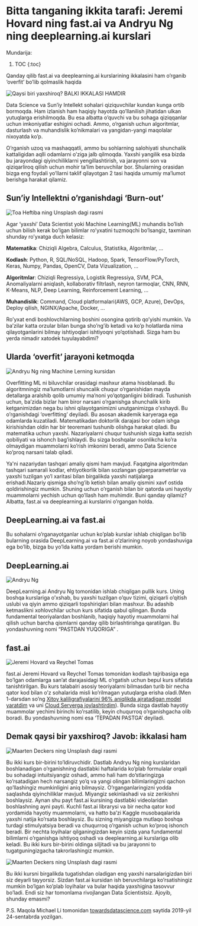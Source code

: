 # Bitta tanganing ikkita tarafi: Jeremi Hovard ning fast.ai va Andryu Ng ning deeplearning.ai kurslari

Mundarija:

1. TOC
{:toc}

Qanday qilib fast.ai va deeplearning.ai kurslarining ikkalasini ham o’rganib ‘overfit’ bo’lib qolmaslik haqida

![](/images/first-blog/fastai-deeplearningai.png "Qaysi biri yaxshiroq? BALKI IKKALASI HAMDIR")

Data Science va Sun’iy Intellekt sohalari qiziquvchilar kundan kunga ortib bormoqda. Ham izlanish ham haqiqiy hayotda qo’llanilish jihatidan ulkan yutuqlarga erishilmoqda. Bu esa albatta o’quvchi va bu sohaga qiziqqanlar uchun imkoniyatlar eshigini ochadi. Ammo, o’rganish uchun algoritmlar, dasturlash va muhandislik ko’nikmalari va yangidan-yangi maqolalar nixoyatda ko’p.

O’rganish uzoq va mashaqqatli, ammo bu sohlarning salohiyati shunchalik kattaligidan aqlli odamlarni o’ziga jalb qilmoqda. Yaxshi yangilik esa bizda bu jarayondagi qiyinchiliklarni yengillashtirish, va jarayonni son va qiziqarliroq qilish uchun mohir ta’lim beruvchilar bor. Shularning orasidan bizga eng foydali yo’llarni taklif qilayotgan 2 tasi haqida umumiy ma’lumot berishga harakat qilamiz.

## Sun’iy Intellektni o’rganishdagi ‘Burn-out’

![](/images/first-blog/chapter-1.png "Toa Heftiba ning Unsplash dagi rasmi")

Agar ‘yaxshi’ Data Scientist yoki Machine Learning(ML) muhandis bo’lish uchun bilish kerak bo’lgan bilimlar ro’yxatini tuzmoqchi bo’lsangiz, taxminan shunday ro’yxatga duch kelasiz:

**Matematika**: Chiziqli Algebra, Calculus, Statistika, Algoritmlar, …

**Kodlash**: Python, R, SQL/NoSQL, Hadoop, Spark, TensorFlow/PyTorch, Keras, Numpy, Pandas, OpenCV, Data Vizualization, …

**Algoritmlar**: Chiziqli Regressiya, Logistik Regressiya, SVM, PCA, Anomaliyalarni aniqlash, kollaborativ filtrlash, neyron tarmoqlar, CNN, RNN, K-Means, NLP, Deep Learning, Reinforcement Learning, …

**Muhandislik**: Command, Cloud platformalari(AWS, GCP, Azure), DevOps, Deploy qilish, NGINX/Apache, Docker, …

Ro’yxat endi boshlovchilarning boshini osongina qotirib qo’yishi mumkin. Va ba’zilar katta orzular bilan bunga sho’ng’ib ketadi va ko’p holatlarda nima qilayotganlarini bilmay ishtiyoqlari ishtiyoqni yo’qotishadi. Sizga ham bu yerda nimadir xatodek tuyulayabdimi?

## Ularda ‘overfit’ jarayoni ketmoqda

![](/images/first-blog/chapter-2.png "Andryu Ng ning Machine Lerning kursidan")

Overfitting ML ni biluvchilar orasidagi mashxur atama hisoblanadi. Bu algoritmningiz ma’lumotlarni shuncalik chuqur o’rganishidan mayda detallarga aralshib qolib umumiy ma’noni yo’qotganligini bildiradi. Tushunish uchun, ba’zida bizlar ham biror narsani o’rganishga shunchalik kirib ketganimizdan nega bu ishni qilayotganimizni unutganimizga o’xshaydi. Bu o’rganishdagi ‘overfitting’ deyiladi. Bu asosan akademik karyeraga ega odamlarda kuzatiladi. Matematikadan doktorlik darajasi bor odam ishga kirishishdan oldin har bir teoremani tushunib olishga harakat qiladi. Bu matematika uchun yaxshi. Nazariyalarni chuqur tushunish sizga katta sezish qobiliyati va ishonch bag’ishlaydi. Bu sizga boshqalar osonlikcha ko’ra olmaydigan muammolarni ko’rish imkonini beradi, ammo Data Science ko’proq narsani talab qiladi.

Ya'ni nazariydan tashqari amaliy qismi ham mavjud. Faqatgina algoritmdan tashqari samarali kodlar, ehtiyotkorlik bilan sozlangan giperparametrlar va yaxshi tuzilgan yo’l xaritasi bilan birgalikda yaxshi natijalarga erishadi.Nazariy qismiga sho’ng’ib ketish bilan amaliy qismini xavf ostida qoldirishingiz mumkin. Shuning uchun o’rganish bilan bir qatorda uni hayotiy muammolarni yechish uchun qo’llash ham muhimdir. Buni qanday qilamiz? Albatta, fast.ai va deeplearning.ai kurslarini o’rgangan holda.

## DeepLearning.ai va fast.ai

Bu sohalarni o’rganayotganlar uchun ko’plab kurslar ishlab chiqilgan bo’lib bularning orasida DeepLearning.ai va fast.ai o’zlarining noyob yondashuviga ega bo’lib, bizga bu yo’lda katta yordam berishi mumkin.

## DeepLearning.ai

![](/images/first-blog/deeplearningai.png "Andryu Ng")

DeepLearning.ai Andryu Ng tomonidan ishlab chiqilgan pullik kurs. Uning boshqa kurslariga o’xshab, bu yaxshi tuzilgan o’quv tizimi, qiziqarli o’qitish uslubi va qiyin ammo qiziqarli topshiriqlari bilan mashxur. Bu adashib ketmaslikni xohlovchilar uchun kurs sifatida qabul qilingan. Bunda fundamental teoriyalardan boshlanib, haqiqiy hayotiy muammolarni hal qilish uchun barcha qismlarni qanday qilib birlashtirishga qaratilgan. Bu yondashuvning nomi “PASTDAN YUQORIGA” .

## fast.ai

![](/images/first-blog/fastai.png "Jeremi Hovard va Reychel Tomas")

fast.ai Jeremi Hovard va Reychel Tomas tomonidan kodlash tajribasiga ega bo’lgan odamlarga san’at darajasidagi ML o’rgatish uchun bepul kurs sifatida tanishtirilgan. Bu kurs talabalri asosiy teoriyalarni bilmasdan turib bir necha qator kod bilan o’z sohalarida misli ko’rilmagan yutuqlarga erisha oladi.(Men 1-darsdan so’ng [Xitoy kaliligrafiyalarini 96% aniqlikda ajratadigan model yaratdim](https://medium.com/datadriveninvestor/deep-learning-models-by-fast-ai-library-c1cccc13e2b3) va uni [Cloud Serverga joylashtirdim](https://towardsdatascience.com/how-to-deploy-your-machine-learning-web-app-to-digital-ocean-64bd19ce15e2)). Bunda sizga dastlab hayotiy muammolar yechimi birinchi ko’rsatilib, keyin chuqurroq o’rganishgacha olib boradi. Bu yondashuvning nomi esa ‘TEPADAN PASTGA’ deyiladi.

## Demak qaysi bir yaxshiroq? Javob: ikkalasi ham

![](/images/first-blog/chapter-5.png "Maarten Deckers ning Unsplash dagi rasmi")

Bu ikki kurs bir-birini to’ldiruvchidir. Dastlab Andryu Ng ning kurslaridan boshlanadigan o’rganishning dastlabki haftalarida ko’plab formulalar orqali bu sohadagi intuitsiyangiz oshadi, ammo hali ham do’stlaringizga ko’rsatadigan hech narsangiz yo’q va yangi olingan bilimlaringizni qachon qo’llashingiz mumkinligini aniq bilmaysiz. O’rganganlaringizni yodda saqlashda qiyinchiliklar mavjud. Miyangiz sekinlashadi va siz zerikishni boshlaysiz. Aynan shu payt fast.ai kursining dastlabki videolaridan boshlashning ayni payti. Kuchli fast.ai librarysi va bir necha qator kod yordamida hayotiy muammolarni, va hatto ba’zi Kaggle musobaqalarida yaxshi natija ko’rsata boshlaysiz. Bu sizning miyangizga mutlaqo boshqa turdagi stimulyatsiya beradi va chuqurroq o’rganish uchun ko’proq ishonch beradi. Bir nechta loyihalar qilganingizdan keyin sizda yana fundamental bilimlarni o’rganishga ishtiyoq oshadi va deeplearning.ai kurslariga olib keladi. Bu ikki kurs bir-birini oldinga siljitadi va bu jarayonni to tugatguningizgacha takrorlashingiz mumkin.

![](/images/first-blog/chapter-6.png "Maarten Deckers ning Unsplash dagi rasmi")

Bu ikki kursni birgalikda tugatishdan oladigan eng yaxshi narsalarigizdan biri siz deyarli tayyorsiz. Sizdan fast.ai kursidan ish beruvchilarga ko’rsatishingiz mumkin bo’lgan ko’plab loyihalar va bular haqida yaxshigina tasovvur bo’ladi. Endi siz har tomonlama rivojlangan Data Scientistsiz. Ajoyib, shunday emasmi?

P.S. Maqola Michael Li tomonidan [towardsdatascience.com](https://towardsdatascience.com/two-sides-of-the-same-coin-fast-ai-vs-deeplearning-ai-b67e9ec32133) saytida 2019-yil 24-sentabrda yozilgan.
